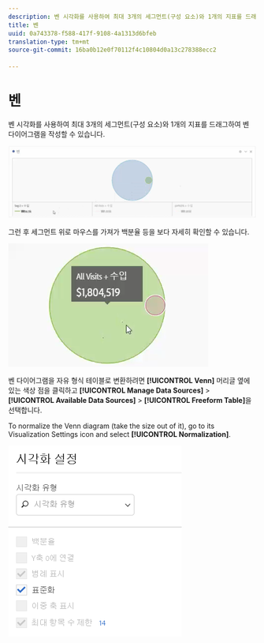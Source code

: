 ```yaml
---
description: 벤 시각화를 사용하여 최대 3개의 세그먼트(구성 요소)와 1개의 지표를 드래그하여 벤 다이어그램을 작성할 수 있습니다.
title: 벤
uuid: 0a743378-f588-417f-9108-4a1313d6bfeb
translation-type: tm+mt
source-git-commit: 16ba0b12e0f70112f4c10804d0a13c278388ecc2

---
```



# 벤

벤 시각화를 사용하여 최대 3개의 세그먼트(구성 요소)와 1개의 지표를 드래그하여 벤 다이어그램을 작성할 수 있습니다.

![](assets/venn.png)

그런 후 세그먼트 위로 마우스를 가져가 백분율 등을 보다 자세히 확인할 수 있습니다.

![](assets/venn_hover.png)

벤 다이어그램을 자유 형식 테이블로 변환하려면 **[!UICONTROL Venn]** 머리글 옆에 있는 색상 점을 클릭하고 **[!UICONTROL Manage Data Sources]** > **[!UICONTROL Available Data Sources]** > **[!UICONTROL Freeform Table]**&#x200B;을 선택합니다.

To normalize the Venn diagram (take the size out of it), go to its Visualization Settings icon and select **[!UICONTROL Normalization]**.

![](assets/normalization.png)

